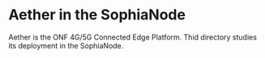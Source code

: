 # Aether in the SophiaNode

Aether is the ONF 4G/5G Connected Edge Platform. Thid directory studies its deployment in the SophiaNode.

